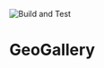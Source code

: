 ![Build and Test](https://github.com/ZoltanTabi/GeoGallery/workflows/Build%20and%20Test/badge.svg)

# GeoGallery
